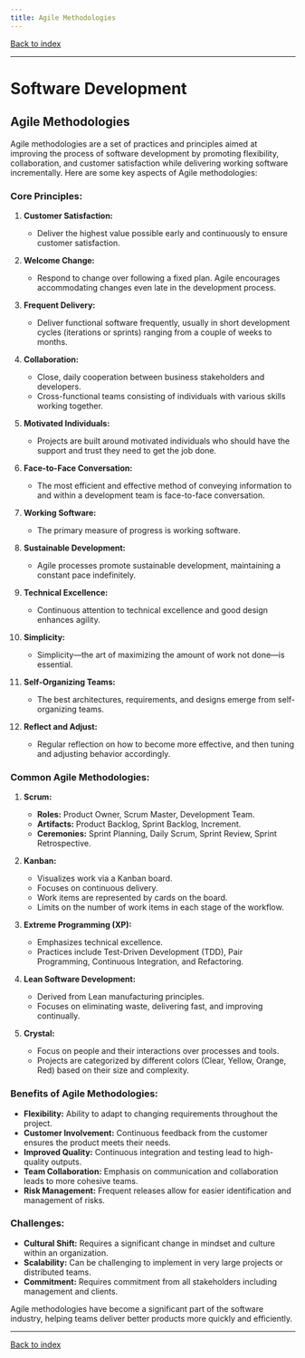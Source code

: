 ```yaml
---
title: Agile Methodologies
---
```


[Back to index](index.html)

---
# Software Development
## Agile Methodologies

Agile methodologies are a set of practices and principles aimed at improving the process of software development by promoting flexibility, collaboration, and customer satisfaction while delivering working software incrementally. Here are some key aspects of Agile methodologies:

### Core Principles:
1. **Customer Satisfaction:**
   - Deliver the highest value possible early and continuously to ensure customer satisfaction.
   
2. **Welcome Change:**
   - Respond to change over following a fixed plan. Agile encourages accommodating changes even late in the development process.

3. **Frequent Delivery:**
   - Deliver functional software frequently, usually in short development cycles (iterations or sprints) ranging from a couple of weeks to months.
   
4. **Collaboration:**
   - Close, daily cooperation between business stakeholders and developers.
   - Cross-functional teams consisting of individuals with various skills working together.

5. **Motivated Individuals:**
   - Projects are built around motivated individuals who should have the support and trust they need to get the job done.

6. **Face-to-Face Conversation:**
   - The most efficient and effective method of conveying information to and within a development team is face-to-face conversation.

7. **Working Software:**
   - The primary measure of progress is working software.

8. **Sustainable Development:**
   - Agile processes promote sustainable development, maintaining a constant pace indefinitely.

9. **Technical Excellence:**
   - Continuous attention to technical excellence and good design enhances agility.

10. **Simplicity:**
    - Simplicity—the art of maximizing the amount of work not done—is essential.

11. **Self-Organizing Teams:**
    - The best architectures, requirements, and designs emerge from self-organizing teams.

12. **Reflect and Adjust:**
    - Regular reflection on how to become more effective, and then tuning and adjusting behavior accordingly.

### Common Agile Methodologies:
1. **Scrum:**
   - **Roles:** Product Owner, Scrum Master, Development Team.
   - **Artifacts:** Product Backlog, Sprint Backlog, Increment.
   - **Ceremonies:** Sprint Planning, Daily Scrum, Sprint Review, Sprint Retrospective.

2. **Kanban:**
   - Visualizes work via a Kanban board.
   - Focuses on continuous delivery.
   - Work items are represented by cards on the board.
   - Limits on the number of work items in each stage of the workflow.

3. **Extreme Programming (XP):**
   - Emphasizes technical excellence.
   - Practices include Test-Driven Development (TDD), Pair Programming, Continuous Integration, and Refactoring.

4. **Lean Software Development:**
   - Derived from Lean manufacturing principles.
   - Focuses on eliminating waste, delivering fast, and improving continually.

5. **Crystal:**
   - Focus on people and their interactions over processes and tools.
   - Projects are categorized by different colors (Clear, Yellow, Orange, Red) based on their size and complexity.

### Benefits of Agile Methodologies:
- **Flexibility:** Ability to adapt to changing requirements throughout the project.
- **Customer Involvement:** Continuous feedback from the customer ensures the product meets their needs.
- **Improved Quality:** Continuous integration and testing lead to high-quality outputs.
- **Team Collaboration:** Emphasis on communication and collaboration leads to more cohesive teams.
- **Risk Management:** Frequent releases allow for easier identification and management of risks.

### Challenges:
- **Cultural Shift:** Requires a significant change in mindset and culture within an organization.
- **Scalability:** Can be challenging to implement in very large projects or distributed teams.
- **Commitment:** Requires commitment from all stakeholders including management and clients.

Agile methodologies have become a significant part of the software industry, helping teams deliver better products more quickly and efficiently.

---
[Back to index](index.html)
